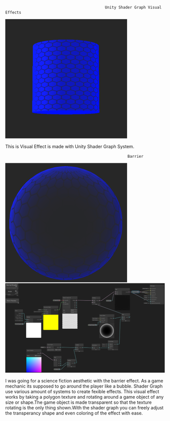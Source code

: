                                                 Unity Shader Graph Visual Effects
                                               
![BarrierShapes](https://github.com/ZionJones/UnityVFX/blob/master/UnityVfxPortfolio/images/BarrierShapes.gif)

This is Visual Effect is made with Unity Shader Graph System.

                                                          Barrier
 
 ![Barrier1](https://github.com/ZionJones/UnityVFX/blob/master/UnityVfxPortfolio/images/Barrier1.gif)
 ![BarrierSGg1](https://github.com/ZionJones/UnityVFX/blob/master/UnityVfxPortfolio/images/BarrierSGg1.PNG)
 
 I was going for a science fiction aesthetic with the barrier effect. As a game mechanic its supposed to go around the player like a bubble. Shader Graph use various amount of systems to create fexible effects. This visual effect works by taking a polygon texture and rotating around a game object of any size or shape.The game object is made transparent so that the texture rotating is the only thing shown.With the shader graph you can freely adjust the transperancy shape and even coloring of the effect with ease.
